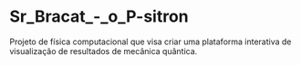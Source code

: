 # Sr_Bracat_-_o_P-sitron
Projeto de física computacional que visa criar uma plataforma interativa de visualização de resultados de mecânica quântica.
